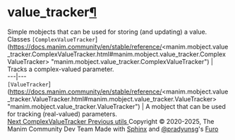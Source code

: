 # value_tracker[¶](https://docs.manim.community/en/stable/reference/<#module-manim.mobject.value_tracker> "Link to this heading")
Simple mobjects that can be used for storing (and updating) a value.
Classes
`[ComplexValueTracker`](https://docs.manim.community/en/stable/reference/<manim.mobject.value_tracker.ComplexValueTracker.html#manim.mobject.value_tracker.ComplexValueTracker> "manim.mobject.value_tracker.ComplexValueTracker") | Tracks a complex-valued parameter.  
---|---  
`[ValueTracker`](https://docs.manim.community/en/stable/reference/<manim.mobject.value_tracker.ValueTracker.html#manim.mobject.value_tracker.ValueTracker> "manim.mobject.value_tracker.ValueTracker") | A mobject that can be used for tracking (real-valued) parameters.  
[ Next ComplexValueTracker ](https://docs.manim.community/en/stable/reference/<manim.mobject.value_tracker.ComplexValueTracker.html>) [ Previous utils ](https://docs.manim.community/en/stable/reference/<manim.mobject.utils.html>)
Copyright © 2020-2025, The Manim Community Dev Team 
Made with [Sphinx](https://docs.manim.community/en/stable/reference/<https:/www.sphinx-doc.org/>) and [@pradyunsg](https://docs.manim.community/en/stable/reference/<https:/pradyunsg.me>)'s [Furo](https://docs.manim.community/en/stable/reference/<https:/github.com/pradyunsg/furo>)
